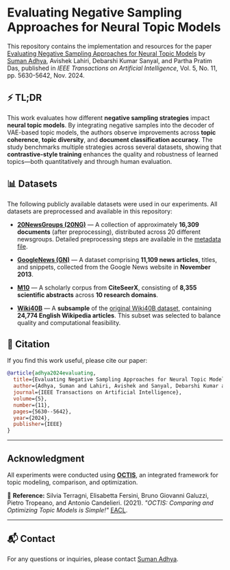 # Evaluating Negative Sampling Approaches for Neural Topic Models

This repository contains the implementation and resources for the paper [Evaluating Negative Sampling Approaches for Neural Topic Models](https://arxiv.org/abs/2503.18167) by [Suman Adhya](https://adhyasuman.github.io/), Avishek Lahiri, Debarshi Kumar Sanyal, and Partha Pratim Das, published in *IEEE Transactions on Artificial Intelligence*, Vol. 5, No. 11, pp. 5630-5642, Nov. 2024.

## ⚡ TL;DR

This work evaluates how different **negative sampling strategies** impact **neural topic models**. By integrating negative samples into the decoder of VAE-based topic models, the authors observe improvements across **topic coherence**, **topic diversity**, and **document classification accuracy**. The study benchmarks multiple strategies across several datasets, showing that **contrastive-style training** enhances the quality and robustness of learned topics—both quantitatively and through human evaluation.


## 📊 Datasets

The following publicly available datasets were used in our experiments. All datasets are preprocessed and available in this repository:

- [**20NewsGroups (20NG)**](https://github.com/AdhyaSuman/Eval_NegTM/tree/master/preprocessed_datasets/20NewsGroup) — A collection of approximately **16,309 documents** (after preprocessing), distributed across 20 different newsgroups. Detailed preprocessing steps are available in the [metadata file](https://github.com/AdhyaSuman/Eval_NegTM/blob/master/preprocessed_datasets/20NewsGroup/metadata.json).

- [**GoogleNews (GN)**](https://github.com/AdhyaSuman/Eval_NegTM/tree/master/preprocessed_datasets/GN) — A dataset comprising **11,109 news articles**, titles, and snippets, collected from the Google News website in **November 2013**.

- [**M10**](https://github.com/AdhyaSuman/Eval_NegTM/tree/master/preprocessed_datasets/M10) — A scholarly corpus from **CiteSeerX**, consisting of **8,355 scientific abstracts** across **10 research domains**.

- [**Wiki40B**](https://github.com/AdhyaSuman/Eval_NegTM/tree/master/preprocessed_datasets/Wiki40B) — A **subsample** of the [original Wiki40B dataset](https://huggingface.co/datasets/google/wiki40b), containing **24,774 English Wikipedia articles**. This subset was selected to balance quality and computational feasibility.



## 📄 Citation

If you find this work useful, please cite our paper:

```bibtex
@article{adhya2024evaluating,
  title={Evaluating Negative Sampling Approaches for Neural Topic Models},
  author={Adhya, Suman and Lahiri, Avishek and Sanyal, Debarshi Kumar and Das, Partha Pratim},
  journal={IEEE Transactions on Artificial Intelligence},
  volume={5},
  number={11},
  pages={5630--5642},
  year={2024},
  publisher={IEEE}
}
```

---

## Acknowledgment
All experiments were conducted using **[OCTIS](https://github.com/MIND-Lab/OCTIS)**, an integrated framework for topic modeling, comparison, and optimization.

📌 **Reference:** Silvia Terragni, Elisabetta Fersini, Bruno Giovanni Galuzzi, Pietro Tropeano, and Antonio Candelieri. (2021). *"OCTIS: Comparing and Optimizing Topic Models is Simple!"* [EACL](https://www.aclweb.org/anthology/2021.eacl-demos.31/).

---

## 📬 Contact

For any questions or inquiries, please contact [Suman Adhya](mailto:adhyasuman30@gmail.com).

